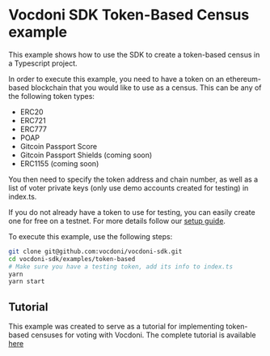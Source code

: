 Vocdoni SDK Token-Based Census example
==============================

This example shows how to use the SDK to create a token-based census in a Typescript project.

In order to execute this example, you need to have a token on an ethereum-based blockchain that you would like to use as a census. This can be any of the following token types:
- ERC20
- ERC721
- ERC777
- POAP
- Gitcoin Passport Score
- Gitcoin Passport Shields (coming soon)
- ERC1155 (coming soon)

You then need to specify the token address and chain number, as well as a list of voter private keys (only use demo accounts created for testing) in index.ts. 

If you do not already have a token to use for testing, you can easily create one for free on a testnet. For more details follow our [setup guide](https://developer.vocdoni.io/sdk/integration-details/census-types/on-chain#creating-a-token).

To execute this example, use the following steps:

~~~bash
git clone git@github.com:vocdoni/vocdoni-sdk.git
cd vocdoni-sdk/examples/token-based
# Make sure you have a testing token, add its info to index.ts
yarn
yarn start
~~~

## Tutorial

This example was created to serve as a tutorial for implementing token-based censuses for voting with Vocdoni. The complete tutorial is available [here](https://developer.vocdoni.io/sdk/integration-details/census-types/on-chain#tutorial)